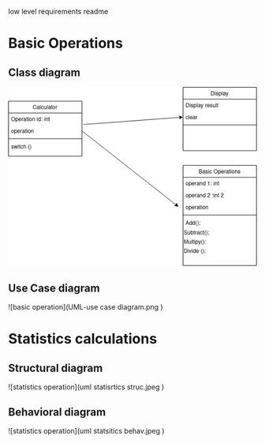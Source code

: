 low level requirements readme




<h1>Basic Operations</h1>
<h2>Class diagram</h2>



![basic operation](UML-class_basic.png )



<h2>Use Case diagram</h2>



![basic operation](UML-use case diagram.png )



<h1>Statistics calculations </h1>
<h2>Structural diagram</h2>


![statistics operation](uml statisrtics struc.jpeg  )




<h2>Behavioral diagram</h2>


![statistics operation](uml statsitics behav.jpeg  )

